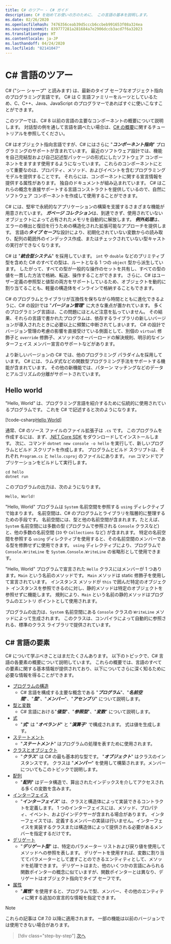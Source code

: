 ```yaml
---
title: C# のツアー - C# ガイド
description: C# を始めてお使いの方のために、 この言語の基本を説明します。
ms.date: 02/26/2020
ms.openlocfilehash: 7476356ceab39d5cccb6ccbeb991653f08a324ea
ms.sourcegitcommit: 839777281a281684a7e2906dccb3acd7f6a32023
ms.translationtype: HT
ms.contentlocale: ja-JP
ms.lasthandoff: 04/24/2020
ms.locfileid: "82141047"
---
```

# <a name="a-tour-of-the-c-language"></a>C# 言語のツアー

C# ("シー シャープ" と読みます) は、最新のタイプ セーフなオブジェクト指向のプログラミング言語です。 C# は C 言語ファミリーをルーツとしているため、C、C++、Java、JavaScript のプログラマーであればすぐに使いこなすことができます。

このツアーでは、C# 8 以前の言語の主要なコンポーネントの概要について説明します。 対話型の例を通して言語を調べたい場合は、[C# の概要](../tutorials/intro-to-csharp/index.md)に関するチュートリアルを参照してください。

C# はオブジェクト指向言語ですが、C# にはさらに "***コンポーネント指向***" プログラミングのサポートが含まれています。 最近のソフトウェア設計では、機能を自己完結型および自己記述型パッケージの形式にしたソフトウェア コンポーネントをますます使用するようになっています。 これらのコンポーネントにとって重要なのは、プロパティ、メソッド、およびイベントを含むプログラミング モデルを提供することです。 それらには、コンポーネントに関する宣言情報を提供する属性があります。 独自のドキュメントが組み込まれています。 C# はこれらの概念を直接サポートする言語コンストラクトを提供しているので、自然にソフトウェア コンポーネントを作成して使用することができます。

C# には、堅牢で永続的なアプリケーションの構築を支援するさまざまな機能が用意されています。 ***ガベージ コレクション***は、到達できず、使用されていないオブジェクトによって占有されたメモリを自動的に解放します。 ***例外処理***は、エラーの検出と復旧を行うための構造化された拡張可能なアプローチを提供します。 言語の***タイプ セーフ***な設計により、初期化されていない変数からの読み取り、配列の範囲外のインデックス作成、またはチェックされていない型キャストの実行ができなくなります。

C# は "***統合型システム***" を採用しています。 `int` や `double` などのプリミティブ型を含めた C# のすべての型は、ルートとなる 1 つの `object` 型から派生しています。 したがって、すべての型が一般的な操作のセットを共有し、すべての型の値を一貫した方法で格納、転送、操作することができます。 さらに、C# はユーザー定義の参照型と値型の両方をサポートしているため、オブジェクトを動的に割り当てることも、軽量の構造体をインラインで格納することもできます。

C# のプログラムとライブラリが互換性を保ちながら時間とともに進化できるように、C# の設計では "***バージョン管理***" に大きな重点が置かれています。 多くのプログラミング言語は、この問題にほとんど注意を払っていません。 その結果、それらの言語で書かれたプログラムは、依存するライブラリの新しいバージョンが導入されたときに必要以上に頻繁に中断されてしまいます。 C# の設計でバージョン管理の考慮の影響を直接受けている側面として、別個の `virtual` 修飾子と `override` 修飾子、メソッドのオーバーロードの解決規則、明示的なインターフェイス メンバー宣言のサポートなどがあります。

より新しいバージョンの C# では、他のプログラミング パラダイムを採用しています。 C# には、ラムダ式などの関数型プログラミング手法をサポートする機能が含まれています。 その他の新機能では、パターン マッチングなどのデータとアルゴリズムの分離がサポートされています。

## <a name="hello-world"></a>Hello world

"Hello, World" は、プログラミング言語を紹介するために伝統的に使用されているプログラムです。 これを C# で記述すると次のようになります。

[!code-csharp[Hello World](~/samples/snippets/csharp/tour/hello/Program.cs)]

通常、C# のソース ファイルのファイル拡張子は `.cs` です。 このプログラムを作成するには、まず、[.NET Core SDK](https://dotnet.microsoft.com/download) をダウンロードしてインストールします。 次に、コマンド `dotnet new console -o hello` を実行して、新しいプログラムとビルド スクリプトを作成します。 プログラムとビルド スクリプトは、それぞれ `Program.cs` と `hello.csproj` のファイルにあります。 `run` コマンドでアプリケーションをビルドして実行します。

```dotnetcli
cd hello
dotnet run
```

このプログラムの出力は、次のようになります。

```dotnetcli
Hello, World!
```

"Hello, World" プログラムは `System` 名前空間を参照する `using` ディレクティブで始まります。 名前空間は、C# のプログラムとライブラリを階層的に整理するための手段です。 名前空間には、型と他の名前空間が含まれます。たとえば、`System` 名前空間には多数の型 (プログラムで参照される `Console` クラスなど) と、他の多数の名前空間 (`IO` や `Collections` など) が含まれます。 特定の名前空間を参照する `using` ディレクティブを使用すると、その名前空間のメンバーである型を修飾せずに使用できます。 `using` ディレクティブにより、プログラムで `Console.WriteLine` を `System.Console.WriteLine` の省略形として使用できます。

"Hello, World" プログラムで宣言された `Hello` クラスにはメンバーが 1 つあります。`Main` という名前のメソッドです。 `Main` メソッドは static 修飾子を使用して宣言されています。 インスタンス メソッドが `this` で囲んだ特定のオブジェクト インスタンスを参照できるのに対し、静的メソッドは特定のオブジェクトを参照せずに機能します。 規則により、`Main` という名前の静的メソッドはプログラムのエントリ ポイントとして使用されます。

プログラムの出力は、`System` 名前空間にある `Console` クラスの `WriteLine` メソッドによって生成されます。 このクラスは、コンパイラによって自動的に参照される、標準のクラス ライブラリで提供されています。

## <a name="elements-of-the-c-language"></a>C# 言語の要素

C# について学ぶべきことはまだたくさんあります。 以下のトピックで、C# 言語の各要素の概要について説明しています。 これらの概要では、言語のすべての要素に関する基本情報が提供されており、以下についてさらに深く知るために必要な情報を得ることができます。

- [プログラムの構造](program-structure.md)
  - C# 言語を構成する主要な概念である "***プログラム***"、"***名前空間***"、"***型***"、"***メンバー***"、"***アセンブリ***" について説明します。
- [型と変数](types-and-variables.md)
  - C# 言語における"***値型***"、"***参照型***"、"***変数***" について説明します。
- [式](expressions.md)
  - "***式***" は "***オペランド***" と "***演算子***" で構成されます。 式は値を生成します。
- [ステートメント](statements.md)
  - "***ステートメント***" はプログラムの処理を表すために使用されます。
- [クラスとオブジェクト](classes-and-objects.md)
  - "***クラス***" は C# の最も基本的な型です。 "***オブジェクト***" はクラスのインスタンスです。 クラスは "***メンバー***" を使用して構築されます。メンバーについてもこのトピックで説明します。
- [配列](arrays.md)
  - "***配列***" はデータ構造で、算出されたインデックスを介してアクセスされる多くの変数を含みます。
- [インターフェイス](interfaces.md)
  - "***インターフェイス***" は、クラスと構造体によって実装できるコントラクトを定義します。 1 つのインターフェイスには、メソッド、プロパティ、イベント、およびインデクサーが含まれる場合があります。 インターフェイスでは、定義するメンバーの実装は行いません。インターフェイスを実装するクラスまたは構造体によって提供される必要があるメンバーを指定するだけです。
- [デリゲート](delegates.md)
  - "***デリゲート型***" は、特定のパラメーター リストおよび戻り値を使用してメソッドへの参照を表します。 デリゲートを使用すれば、変数に割り当ててパラメーターとして渡すことのできるエンティティとして、メソッドを処理できます。 デリゲートはまた、他のいくつかの言語にみられる関数ポインターの概念に似ていますが、関数ポインターとは異なり、デリゲートはオブジェクト指向でタイプ セーフです。
- [属性](attributes.md)
  - "***属性***" を使用すると、プログラムで型、メンバー、その他のエンティティに関する追加の宣言的な情報を指定できます。
  
> [!NOTE]
> これらの記事は C# 7.0 以降に適用されます。 一部の機能は以前のバージョンでは使用できない場合があります。

> [!div class="step-by-step"]
> [次へ](program-structure.md)
